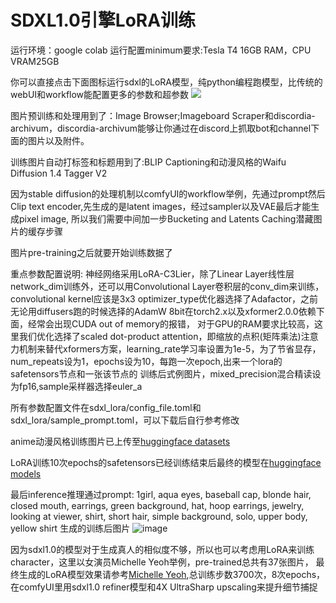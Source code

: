 # SDXL1.0引擎LoRA训练

运行环境：google colab
运行配置minimum要求:Tesla T4 16GB RAM，CPU VRAM25GB

你可以直接点击下面图标运行sdxl的LoRA模型，纯python编程跑模型，比传统的webUI和workflow能配置更多的参数和超参数
[![](https://img.shields.io/static/v1?message=Open%20in%20Colab&logo=googlecolab&labelColor=5c5c5c&color=0f80c1&label=%20&style=flat)](https://colab.research.google.com/drive/1jLdpH8rkrLUbSmvc-3-ZMSyK6KTsejaB?usp=sharing) 

图片预训练和处理用到了：Image Browser;Imageboard Scraper和discordia-archivum，discordia-archivum能够让你通过在discord上抓取bot和channel下面的图片以及附件。

训练图片自动打标签和标题用到了:BLIP Captioning和动漫风格的Waifu Diffusion 1.4 Tagger V2

因为stable diffusion的处理机制以comfyUI的workflow举例，先通过prompt然后Clip text encoder,先生成的是latent images，经过sampler以及VAE最后才能生成pixel image,
所以我们需要中间加一步Bucketing and Latents Caching潜藏图片的缓存步骤

图片pre-training之后就要开始训练数据了

重点参数配置说明:
神经网络采用LoRA-C3Lier，除了Linear Layer线性层network_dim训练外，还可以用Convolutional Layer卷积层的conv_dim来训练，convolutional kernel应该是3x3
optimizer_type优化器选择了Adafactor，之前无论用diffusers跑的时候选择的AdamW 8bit在torch2.x以及xformer2.0.0依赖下面，经常会出现CUDA out of memory的报错，
对于GPU的RAM要求比较高，这里我们优化选择了scaled dot-product attention，即缩放的点积(矩阵乘法)注意力机制来替代xformers方案，learning_rate学习率设置为1e-5，为了节省显存，num_repeats设为1，epochs设为10，每跑一次epoch,出来一个lora的safetensors节点和一张该节点的
训练后式例图片，mixed_precision混合精读设为fp16,sample采样器选择euler_a

所有参数配置文件在sdxl_lora/config_file.toml和sdxl_lora/sample_prompt.toml，可以下载后自行参考修改

anime动漫风格训练图片已上传至[huggingface datasets](https://huggingface.co/datasets/frank-chieng/hitokomoru-lora-sdxl1.0base)

LoRA训练10次epochs的safetensors已经训练结束后最终的模型在[huggingface models](https://huggingface.co/frank-chieng/hitokomoru/tree/main/output)

最后inference推理通过prompt: 1girl, aqua eyes, baseball cap, blonde hair, closed mouth, earrings, green background, hat, hoop earrings, jewelry, looking at viewer, shirt, short hair, simple background, solo, upper body, yellow shirt
生成的训练后图片
![image](https://github.com/frankchieng/comfyUI-Stable-Diffusion-Chinese-Geting-Started-Guide/blob/main/assets/sdxl_lora_20230801152910_e000003_00.png)

因为sdxl1.0的模型对于生成真人的相似度不够，所以也可以考虑用LoRA来训练character，这里以女演员Michelle Yeoh举例，pre-trained总共有37张图片，
最终生成的LoRA模型效果请参考[Michelle Yeoh](https://civitai.com/models/122435/michelle-yeoh-actress),总训练步数3700次，8次epochs，在comfyUI里用sdxl1.0 refiner模型和4X UltraSharp upscaling来提升细节捕捉

